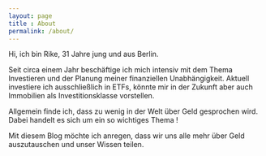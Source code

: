 ```yaml
---
layout: page
title : About
permalink: /about/
---
```


Hi, ich bin Rike, 31 Jahre jung und aus Berlin.

Seit circa einem Jahr beschäftige ich mich intensiv mit dem Thema Investieren und der Planung meiner finanziellen Unabhängigkeit. Aktuell investiere ich ausschließlich in ETFs, könnte mir in der Zukunft aber auch Immobilien als Investitionsklasse vorstellen. 

Allgemein finde ich, dass zu wenig in der Welt über Geld gesprochen wird. Dabei handelt es sich um ein so wichtiges Thema ! 

Mit diesem Blog möchte ich anregen, dass wir uns alle mehr über Geld auszutauschen und unser Wissen teilen. 